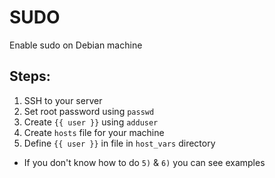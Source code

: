 # SUDO

Enable sudo on Debian machine

## Steps:
1) SSH to your server
2) Set root password using `passwd`
3) Create `{{ user }}` using `adduser`
4) Create `hosts` file for your machine
5) Define `{{ user }}` in file in `host_vars` directory
  - If you don't know how to do `5)` & `6)` you can see examples
